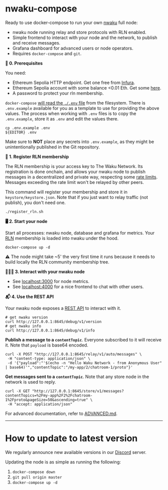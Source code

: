# nwaku-compose

Ready to use docker-compose to run your own [nwaku](https://github.com/waku-org/nwaku) full node:
* nwaku node running relay and store protocols with RLN enabled.
* Simple frontend to interact with your node and the network, to publish and receive messages.
* Grafana dashboard for advanced users or node operators.
* Requires `docker-compose` and `git`.


**📝 0. Prerequisites**

You need:
* Ethereum Sepolia HTTP endpoint. Get one free from [Infura](https://www.infura.io/).
* Ethereum Sepolia account with some balance <0.01 Eth. Get some [here](https://www.infura.io/faucet/sepolia).
* A password to protect your rln membership.

`docker-compose` [will read the `./.env` file](https://docs.docker.com/compose/environment-variables/set-environment-variables/#additional-information-3) from the filesystem. There is `.env.example` available for you as a template to use for providing the above values. The process when working with `.env` files is to copy the `.env.example`, store it as `.env` and edit the values there.

```
cp .env.example .env
${EDITOR} .env
```

Make sure to **NOT** place any secrets into `.env.example`, as they might be unintentionally published in the Git repository.


**🔑 1. Register RLN membership**

The RLN membership is your access key to The Waku Network. Its registration is done onchain, and allows your nwaku node to publish messages in a decentralized and private way, respecting some [rate limits](https://rfc.vac.dev/spec/64/#rate-limit-exceeded).
Messages exceeding the rate limit won't be relayed by other peers.

This command will register your membership and store it in `keystore/keystore.json`.
Note that if you just want to relay traffic (not publish), you don't need one.

```
./register_rln.sh
```

**🖥️ 2. Start your node**

Start all processes: nwaku node, database and grafana for metrics. Your [RLN](https://rate-limiting-nullifier.github.io/rln-docs/what_is_rln.html) membership is loaded into nwaku under the hood.
```console
docker-compose up -d
```
⚠️ The node might take ~5' the very first time it runs because it needs to build locally the RLN community membership tree.

**🏄🏼‍♂️ 3. Interact with your nwaku node**
* See [localhost:3000](http://localhost:3000/d/yns_4vFVk/nwaku-monitoring) for node metrics.
* See [localhost:4000](http://localhost:4000) for a nice frontend to chat with other users.

**📬 4. Use the REST API**

Your nwaku node exposes a [REST API](https://waku-org.github.io/waku-rest-api/) to interact with it.

```
# get nwaku version
curl http://127.0.0.1:8645/debug/v1/version
# get nwaku info
curl http://127.0.0.1:8645/debug/v1/info
```

**Publish a message to a `contentTopic`**. Everyone subscribed to it will receive it. Note that `payload` is base64 encoded.

```
curl -X POST "http://127.0.0.1:8645/relay/v1/auto/messages" \
 -H "content-type: application/json" \
 -d '{"payload":"'$(echo -n "Hello Waku Network - from Anonymous User" | base64)'","contentTopic":"/my-app/2/chatroom-1/proto"}'
```

**Get messages sent to a `contentTopic`**. Note that any store node in the network is used to reply.
```
curl -X GET "http://127.0.0.1:8645/store/v1/messages?contentTopics=%2Fmy-app%2F2%2Fchatroom-1%2Fproto&pageSize=50&ascending=true" \
 -H "accept: application/json"
```

For advanced documentation, refer to [ADVANCED.md](https://github.com/waku-org/nwaku-compose/blob/master/ADVANCED.md).

-----
# How to update to latest version

We regularly announce new available versions in our [Discord](https://discord.waku.org/) server.

Updating the node is as simple as running the following:
1. `docker-compose down`
2. `git pull origin master`
3. `docker-compose up -d`
